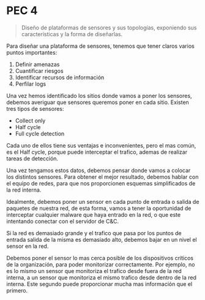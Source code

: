 # PEC 4

> Diseño de plataformas de sensores y sus topologías, exponiendo sus características y la forma de diseñarlas.

Para diseñar una plataforma de sensores, tenemos que tener claros varios puntos importantes:

1. Definir amenazas
1. Cuantificar riesgos
1. Identificar recursos de información
1. Perfilar logs

Una vez hemos identificado los sitios donde vamos a poner los sensores, debemos averiguar que sensores queremos poner en cada sitio.
Existen tres tipos de sensores:

* Collect only
* Half cycle
* Full cycle detection

Cada uno de ellos tiene sus ventajas e inconvenientes, pero el mas común, es el Half cycle, porque puede interceptar el trafico, ademas de realizar tareas de detección.

Una vez tengamos estos datos, debemos pensar donde vamos a colocar los distintos sensores.
Para obtener el mejor resultado, debemos hablar con el equipo de redes, para que nos proporcionen esquemas simplificados de la red interna.

Idealmente, debemos poner un sensor en cada punto de entrada o salida de paquetes de nuestra red, de esta forma, vamos a tener la oportunidad de interceptar cualquier malware que haya entrado en la red, o que este intentando conectar con el servidor de C&C.

Si la red es demasiado grande y el trafico que pasa por los puntos de entrada salida de la misma es demasiado alto, debemos bajar en un nivel el sensor en la red.

Debemos poner el sensor lo mas cerca posible de los dispositivos críticos de la organización, para poder monitorizar correctamente.
Por ejemplo, no es lo mismo un sensor que monitoriza el trafico desde fuera de la red interna, a un sensor que monitoriza el mismo trafico desde dentro de la red interna.
Este segundo puede proporcionar mucha mas información que el primero.
